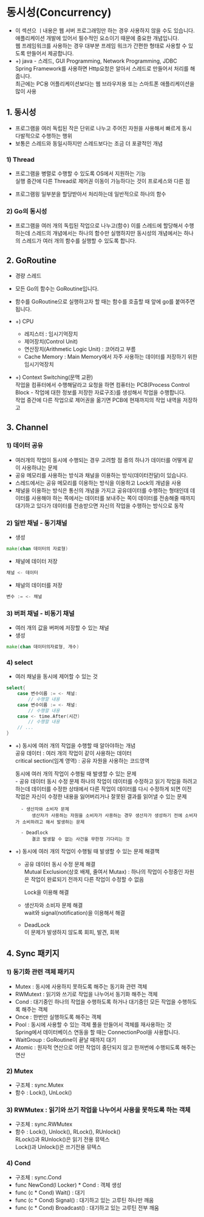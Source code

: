 # 동시성(Concurrency)  
* 이 섹션으 ㅣ내용은 웹 서버 프로그래밍만 하는 경우 사용하지 않을 수도 있습니다.
    애플리케이션 개발에 있어서 필수적인 요소이기 때문에 중요한 개념입니다.  
    웹 프레임워크를 사용하는 경우 대부분 프레임 워크가 간편한 형태로 사용할 수 있도록 만들어서 제공합니다.  
* +) java - 스레드, GUI Programming, Network Programming, JDBC  
    Spring Framework를 사용하면 Http요청은 알아서 스레드로 만들어서 처리를 해줍니다.  
    최근에는 PC용 어플리케이션보다는 웹 브라우저용 또는 스마트폰 애플리케이션을 많이 사용  

## 1. 동시성  
* 프로그램을 여러 독립된 작은 단위로 나누고 주어진 자원을 사용해서 빠르게 동시 다발적으로 수행하는 행위  
* 보통은 스레드와 동일시하지만 스레드보다는 조금 더 포괄적인 개념  

### 1) Thread  
* 프로그램을 병렬로 수행할 수 있도록 OS에서 지원하는 기능  
    실행 중간에 다른 Thread로 제어권 이동이 가능하다는 것이 프로세스와 다른 점  

* 프로그램읭 일부분을 할당받아서 처리하는데 일반적으로 하나의 함수  

### 2) Go의 동시성  
* 프로그램을 여러 개의 독립된 작업으로 나누고(함수) 이를 스레드에 할당해서 수행하는데 스레드의 개념에서는 하나의 함수만 실행하지만 동시성의 개념에서는 하나의 스레드가 여러 개의 함수를 실행할 수 있도록 합니다.  

## 2. GoRoutine  
* 경량 스레드  
* 모든 Go의 함수는 GoRoutine입니다.  
* 함수를 GoRoutine으로 실행하고자 할 때는 함수를 호출할 때 앞에 go를 붙여주면 됩니다.  

* +) CPU  
    - 레지스터 : 임시기억장치  
    - 제어장치(Control Unit)  
    - 연산장치(Arithmetic Logic Unit) : 코어라고 부름  
    - Cache Memory : Main Memory에서 자주 사용하는 데이터를 저장하기 위한 임시기억장치  

* +) Context Switching(문맥 교환)  
    작업을 컴퓨터에서 수행해달라고 요청을 하면 컴퓨터는 PCB(Process Control Block - 작업에 대한 정보를 저장한 자료구조)를 생성해서 작업을 수행합니다.  
    작업 중간에 다른 작업으로 제어권을 옮기면 PCB에 현재까지의 작업 내역을 저장하고 


## 3. Channel  
### 1) 데이터 공유  
* 여러개의 작업이 동시에 수행되는 경우 고려할 점 중의 하나가 데이터를 어떻게 같이 사용하냐는 문제  
* 공유 메모리를 사용하는 방식과 채널을 이용하는 방식(데이터전달)이 있습니다.  
* 스레드에서는 공유 메모리를 이용하는 방식을 이용하고 Lock의 개념을 사용  
* 채널을 이용하는 방식은 통신의 개념을 가지고 공유데이터를 수행하는 형태인데 데이터를 사용해야 하는 쪽에서는 데이터를 보내주는 쪽이 데이터를 전송해줄 때까지 대기하고 있다가 데이터를 전송받으면 자신의 작업을 수행하는 방식으로 동작  

### 2) 일반 채널 - 동기채널  
* 생성  
```go
make(chan 데이터의 자료형)
```  

* 채널에 데이터 저장
```go
채널 <- 데이터  
```  

* 채널의 데이터를 저장  
```go
변수 := <- 채널  
```  


### 3) 버퍼 채널 - 비동기 채널  
* 여러 개의 값을 버퍼에 저장할 수 있는 채널  
* 생성
```go
make(chan 데이터의자료형, 개수)
```  

### 4) select  
* 여러 채널을 동시에 제어할 수 있는 것  
```go
select{
    case 변수이름 := <- 채널:
        // 수행할 내용
    case 변수이름 := <- 채널:
        // 수행할 내용
    case <- time.After(시간)
        // 수행할 내용
    // ...
}
```  

* +) 동시에 여러 개의 작업을 수행할 때 알아야하는 개념  
    공유 데이터 : 여러 개의 작업이 같이 사용하는 데이터  
    critical section(임계 영역) : 공유 자원을 사용하는 코드영역  

    동시에 여러 개의 작업이 수행될 때 발생할 수 있는 문제  
        - 공유 데이터 동시 수정 문제
            하나의 작업이 데이터를 수정하고 읽기 작업을 하려고 하는데 데이터를 수정한 상태에서 다른 작업이 데이터를 다시 수정하게 되면 이전 작업은 자신이 수정한 내용을 잃어버리거나 잘못된 결과를 읽어낼 수 있는 문제  

        - 생산자와 소비자 문제  
            생산자가 사용하는 자원을 소비자가 사용하는 경우 생산자가 생성하기 전에 소비자가 소비하려고 해서 발생하는 문제  
        
        - Deadlock  
            결코 발생할 수 없는 사건을 무한정 기다리는 것  

* +) 동시에 여러 개의 작업이 수행될 때 발생할 수 있는 문제 해결책  
    - 공유 데이터 동시 수정 문제 해결  
        Mutual Exclusion(상호 배제, 줄여서 Mutax) : 하나의 작업이 수정중인 자원은 작업이 완료되기 전까지 다른 작업이 수정할 수 없음  

        Lock을 이용해 해결  

    - 생산자와 소비자 문제 해결  
        wait와 signal(notification)을 이용해서 해결  
    
    - DeadLock  
        이 문제가 발생하지 않도록 회피, 발견, 회복  

## 4. Sync 패키지
### 1) 동기화 관련 객체 패키지  
* Mutex : 동시에 사용하지 못하도록 해주는 동기화 관련 객체  
* RWMutext : 읽기와 쓰기로 작업을 나누어서 동기화 해주는 객체  
* Cond : 대기중인 하나의 작업을 수행하도록 하거나 대기중인 모든 작업을 수행하도록 해주는 객체  
* Once : 한번만 실행하도록 해주는 객체  
* Pool : 동시에 사용할 수 있는 객체 풀을 만들어서 객체를 재사용하는 것  
    Spring에서 데이터베이스 연동을 할 때는 ConnectionPool을 사용합니다.  
* WaitGroup : GoRoutine이 끝날 때까지 대기  
* Atomic : 원자적 연산으로 어떤 작업이 중단되지 않고 한꺼번에 수행되도록 해주는 연산  

### 2) Mutex  
* 구조체 : sync.Mutex  
* 함수 : Lock(), UnLock()  


### 3) RWMutex : 읽기와 쓰기 작업을 나누어서 사용을 못하도록 하는 객체  
* 구조체 : sync.RWMutex  
* 함수 : Lock(), Unlock(), RLock(), RUnlock()  
    RLock()과 RUnlock()은 읽기 전용 뮤텍스  
    Lock()과 Unlock()은 쓰기전용 뮤텍스  

### 4) Cond  
* 구조체 : sync.Cond  
* func NewCond(l Locker) * Cond : 객체 생성  
* func (c * Cond) Wait() : 대기  
* func (c * Cond) Signal() : 대기하고 있는 고루틴 하나만 깨움  
* func (c * Cond) Broadcast() : 대기하고 있는 고루틴 전부 깨움  